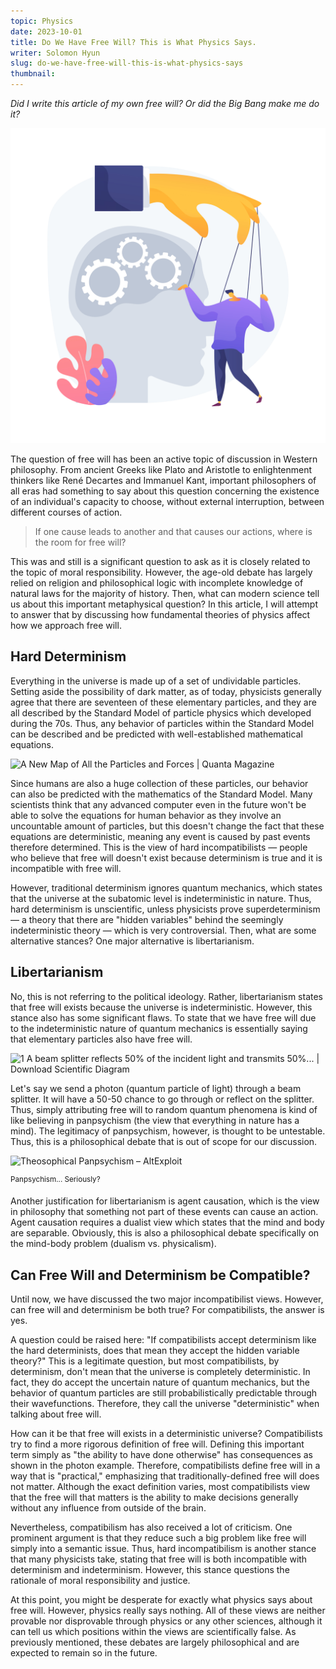 ```yaml
---
topic: Physics
date: 2023-10-01
title: Do We Have Free Will? This is What Physics Says.
writer: Solomon Hyun
slug: do-we-have-free-will-this-is-what-physics-says
thumbnail: 
---
```

*Did I write this article of my own free will? Or did the Big Bang make me do it?*

![puppet_mind](../images/articles/puppet_mind.jpg)

The question of free will has been an active topic of discussion in Western philosophy. From ancient Greeks like Plato and Aristotle to enlightenment thinkers like René Decartes and Immanuel Kant, important philosophers of all eras had something to say about this question concerning the existence of an individual's capacity to choose, without external interruption, between different courses of action. 

> If one cause leads to another and that causes our actions, where is the room for free will?

This was and still is a significant question to ask as it is closely related to the topic of moral responsibility. However, the age-old debate has largely relied on religion and philosophical logic with incomplete knowledge of natural laws for the majority of history. Then, what can modern science tell us about this important metaphysical question? In this article, I will attempt to answer that by discussing how fundamental theories of physics affect how we approach free will.



## Hard Determinism
Everything in the universe is made up of a set of undividable particles. Setting aside the possibility of dark matter, as of today, physicists generally agree that there are seventeen of these elementary particles, and they are all described by the Standard Model of particle physics which developed during the 70s. Thus, any behavior of particles within the Standard Model can be described and be predicted with well-established mathematical equations. 

![A New Map of All the Particles and Forces | Quanta Magazine](https://d2r55xnwy6nx47.cloudfront.net/uploads/2020/10/SM_graphic-FINAL_T02.svg)

Since humans are also a huge collection of these particles, our behavior can also be predicted with the mathematics of the Standard Model. Many scientists think that any advanced computer even in the future won't be able to solve the equations for human behavior as they involve an uncountable amount of particles, but this doesn't change the fact that these equations are deterministic, meaning any event is caused by past events therefore determined. This is the view of hard incompatibilists — people who believe that free will doesn't exist because determinism is true and it is incompatible with free will.

However, traditional determinism ignores quantum mechanics, which states that the universe at the subatomic level is indeterministic in nature. Thus, hard determinism is unscientific, unless physicists prove superdeterminism — a theory that there are "hidden variables" behind the seemingly indeterministic theory — which is very controversial. Then, what are some alternative stances? One major alternative is libertarianism.

## Libertarianism

No, this is not referring to the political ideology. Rather, libertarianism states that free will exists because the universe is indeterministic. However, this stance also has some significant flaws. To state that we have free will due to the indeterministic nature of quantum mechanics is essentially saying that elementary particles also have free will. 

![1 A beam splitter reflects 50% of the incident light and transmits 50%... |  Download Scientific Diagram](https://www.researchgate.net/publication/350301821/figure/fig1/AS:11431281119330436@1676057584797/A-beam-splitter-reflects-50-of-the-incident-light-and-transmits-50-of-the-incident.jpg)

Let's say we send a photon (quantum particle of light) through a beam splitter. It will have a 50-50 chance to go through or reflect on the splitter. Thus, simply attributing free will to random quantum phenomena is kind of like believing in panpsychism (the view that everything in nature has a mind). The legitimacy of panpsychism, however, is thought to be untestable. Thus, this is a philosophical debate that is out of scope for our discussion.

![Theosophical Panpsychism – AltExploit](https://altexploit.files.wordpress.com/2017/04/558845_518908904786866_1359300997_n3.jpg)

<sup>Panpsychism... Seriously?</sup>

Another justification for libertarianism is agent causation, which is the view in philosophy that something not part of these events can cause an action. Agent causation requires a dualist view which states that the mind and body are separable. Obviously, this is also a philosophical debate specifically on the mind-body problem (dualism vs. physicalism).

## Can Free Will and Determinism be Compatible?

Until now, we have discussed the two major incompatibilist views. However, can free will and determinism be both true? For compatibilists,  the answer is yes. 

A question could be raised here: "If compatibilists accept determinism like the hard determinists, does that mean they accept the hidden variable theory?" This is a legitimate question, but most compatibilists, by determinism, don't mean that the universe is completely deterministic. In fact, they do accept the uncertain nature of quantum mechanics, but the behavior of quantum particles are still probabilistically predictable through their wavefunctions. Therefore, they call the universe "deterministic" when talking about free will. 

How can it be that free will exists in a deterministic universe? Compatibilists try to find a more rigorous definition of free will. Defining this important term simply as "the ability to have done otherwise" has consequences as shown in the photon example. Therefore, compatibilists define free will in a way that is "practical," emphasizing that traditionally-defined free will does not matter. Although the exact definition varies, most compatibilists view that the free will that matters is the ability to make decisions generally without any influence from outside of the brain. 

Nevertheless, compatibilism has also received a lot of criticism. One prominent argument is that they reduce such a big problem like free will simply into a semantic issue. Thus, hard incompatibilism is another stance that many physicists take, stating that free will is both incompatible with determinism and indeterminism. However, this stance questions the rationale of moral responsibility and justice. 

At this point, you might be desperate for exactly what physics says about free will. However, physics really says nothing. All of these views are neither provable nor disprovable through physics or any other sciences, although it can tell us which positions within the views are scientifically false. As previously mentioned, these debates are largely philosophical and are expected to remain so in the future.